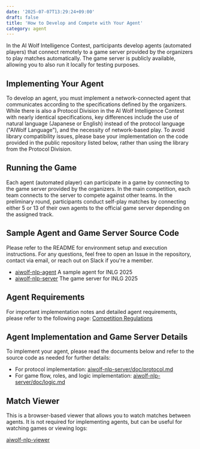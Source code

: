 ```yaml
---
date: '2025-07-07T13:29:24+09:00'
draft: false
title: 'How to Develop and Compete with Your Agent'
category: agent
---
```


In the AI Wolf Intelligence Contest, participants develop agents (automated players) that connect remotely to a game server provided by the organizers to play matches automatically. The game server is publicly available, allowing you to also run it locally for testing purposes.

## Implementing Your Agent

To develop an agent, you must implement a network-connected agent that communicates according to the specifications defined by the organizers. While there is also a Protocol Division in the AI Wolf Intelligence Contest with nearly identical specifications, key differences include the use of natural language (Japanese or English) instead of the protocol language ("AIWolf Language"), and the necessity of network-based play. To avoid library compatibility issues, please base your implementation on the code provided in the public repository listed below, rather than using the library from the Protocol Division.

## Running the Game

Each agent (automated player) can participate in a game by connecting to the game server provided by the organizers. In the main competition, each team connects to the server to compete against other teams. In the preliminary round, participants conduct self-play matches by connecting either 5 or 13 of their own agents to the official game server depending on the assigned track.

## Sample Agent and Game Server Source Code

Please refer to the README for environment setup and execution instructions. For any questions, feel free to open an Issue in the repository, contact via email, or reach out on Slack if you're a member.

- [aiwolf-nlp-agent](https://github.com/aiwolfdial/aiwolf-nlp-agent/blob/main/README.en.md)
A sample agent for INLG 2025
- [aiwolf-nlp-server](https://github.com/aiwolfdial/aiwolf-nlp-server/blob/main/README.en.md)
The game server for INLG 2025

## Agent Requirements

For important implementation notes and detailed agent requirements, please refer to the following page:
[Competition Regulations](/menu/INLG_2025_en/regulation)

## Agent Implementation and Game Server Details

To implement your agent, please read the documents below and refer to the source code as needed for further details:

- For protocol implementation:
[aiwolf-nlp-server/doc/protocol.md](https://github.com/aiwolfdial/aiwolf-nlp-server/blob/main/doc/doc_en/logic.en.md)
- For game flow, roles, and logic implementation:
[aiwolf-nlp-server/doc/logic.md](https://github.com/aiwolfdial/aiwolf-nlp-server/blob/main/doc/doc_en/logic.en.md)

## Match Viewer

This is a browser-based viewer that allows you to watch matches between agents. It is not required for implementing agents, but can be useful for watching games or viewing logs:

[aiwolf-nlp-viewer](https://aiwolfdial.github.io/aiwolf-nlp-viewer/)
